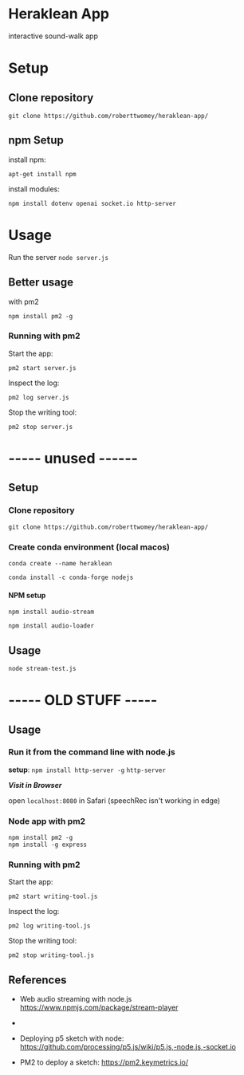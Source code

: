 # Heraklean App
interactive sound-walk app

# Setup

## Clone repository

```git clone https://github.com/roberttwomey/heraklean-app/```


## npm Setup

install npm: 

```apt-get install npm```

install modules: 

```npm install dotenv openai socket.io http-server```

# Usage

Run the server
```node server.js```

## Better usage

with pm2

```npm install pm2 -g```

### Running with pm2

Start the app:
```
pm2 start server.js
```

Inspect the log:
```
pm2 log server.js
```

Stop the writing tool:
```
pm2 stop server.js
```


# ----- unused ------
## Setup

### Clone repository

```git clone https://github.com/roberttwomey/heraklean-app/```


### Create conda environment (local macos)

```conda create --name heraklean```

```conda install -c conda-forge nodejs```

#### NPM setup

```npm install audio-stream```

```npm install audio-loader```

## Usage

```node stream-test.js```




# ----- OLD STUFF -----


## Usage

### Run it from the command line with node.js

**setup**:
`npm install http-server -g`
`http-server` 

***Visit in Browser***

open `localhost:8080` in Safari (speechRec isn't working in edge)

### Node app with pm2

```
npm install pm2 -g
npm install -g express
```


### Running with pm2

Start the app:
```
pm2 start writing-tool.js
```

Inspect the log:
```
pm2 log writing-tool.js
```

Stop the writing tool:
```
pm2 stop writing-tool.js
```

## References
- Web audio streaming with node.js https://www.npmjs.com/package/stream-player
- 
- Deploying p5 sketch with node: https://github.com/processing/p5.js/wiki/p5.js,-node.js,-socket.io

- PM2 to deploy a sketch: https://pm2.keymetrics.io/
